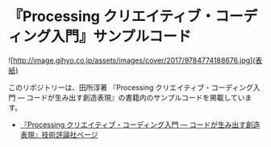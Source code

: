 # 『Processing クリエイティブ・コーディング入門』サンプルコード

![http://image.gihyo.co.jp/assets/images/cover/2017/9784774188676.jpg](表紙)

このリポジトリーは、田所淳著 『Processing クリエイティブ・コーディング入門 ― コードが生み出す創造表現』の書籍内のサンプルコードを掲載しています。

- [『Processing クリエイティブ・コーディング入門 ― コードが生み出す創造表現』技術評論社ページ](http://gihyo.jp/book/2017/978-4-7741-8867-6)
